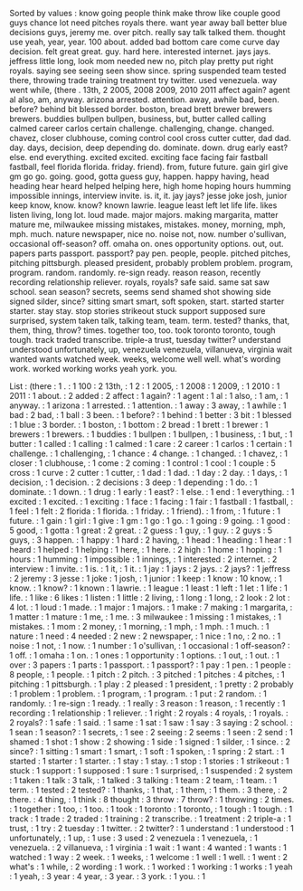 Sorted by values :
know going people think make throw like couple good guys chance lot need pitches royals there. want year away ball better blue decisions guys, jeremy me. over pitch. really say talk talked them. thought use yeah, year, year. 100 about. added bad bottom care come curve day decision. felt great great. guy. hard here. interested internet. jays jays. jeffress little long, look mom needed new no, pitch play pretty put right royals. saying see seeing seen show since. spring suspended team tested there, throwing trade training treatment try twitter. used venezuela. way went while, (there . 13th, 2 2005, 2008 2009, 2010 2011 affect again? agent al also, am, anyway. arizona arrested. attention. away, awhile bad, been. before? behind bit blessed border. boston, bread brett brewer brewers brewers. buddies bullpen bullpen, business, but, butter called calling calmed career carlos certain challenge. challenging, change. changed. chavez, closer clubhouse, coming control cool cross cutter cutter, dad dad. day. days, decision, deep depending do. dominate. down. drug early east? else. end everything. excited excited. exciting face facing fair fastball fastball, feel florida florida. friday. friend). from, future future. gain girl give gm go go. going. good, gotta guess guy, happen. happy having, head heading hear heard helped helping here, high home hoping hours humming impossible innings, interview invite. is. it, it. jay jays? jesse joke josh, junior keep know, know. know? known lawrie. league least left let life life. likes listen living, long lot. loud made. major majors. making margarita, matter mature me, milwaukee missing mistakes, mistakes. money, morning, mph, mph. much. nature newspaper, nice no. noise not, now. number o'sullivan, occasional off-season? off. omaha on. ones opportunity options. out, out. papers parts passport. passport? pay pen. people, people. pitched pitches, pitching pittsburgh. pleased president, probably problem problem. program, program. random. randomly. re-sign ready. reason reason, recently recording relationship reliever. royals, royals? safe said. same sat saw school. sean season? secrets, seems send shamed shot showing side signed silder, since? sitting smart smart, soft spoken, start. started starter starter. stay stay. stop stories strikeout stuck support supposed sure surprised, system taken talk, talking team, team. term. tested? thanks, that, them, thing, throw? times. together too, too. took toronto toronto, tough tough. track traded transcribe. triple-a trust, tuesday twitter? understand understood unfortunately, up, venezuela venezuela, villanueva, virginia wait wanted wants watched week. weeks, welcome well well. what's wording work. worked working works yeah york. you. 

List :
(there : 1
. : 1
100 : 2
13th, : 1
2 : 1
2005, : 1
2008 : 1
2009, : 1
2010 : 1
2011 : 1
about. : 2
added : 2
affect : 1
again? : 1
agent : 1
al : 1
also, : 1
am, : 1
anyway. : 1
arizona : 1
arrested. : 1
attention. : 1
away : 3
away, : 1
awhile : 1
bad : 2
bad, : 1
ball : 3
been. : 1
before? : 1
behind : 1
better : 3
bit : 1
blessed : 1
blue : 3
border. : 1
boston, : 1
bottom : 2
bread : 1
brett : 1
brewer : 1
brewers : 1
brewers. : 1
buddies : 1
bullpen : 1
bullpen, : 1
business, : 1
but, : 1
butter : 1
called : 1
calling : 1
calmed : 1
care : 2
career : 1
carlos : 1
certain : 1
challenge. : 1
challenging, : 1
chance : 4
change. : 1
changed. : 1
chavez, : 1
closer : 1
clubhouse, : 1
come : 2
coming : 1
control : 1
cool : 1
couple : 5
cross : 1
curve : 2
cutter : 1
cutter, : 1
dad : 1
dad. : 1
day : 2
day. : 1
days, : 1
decision, : 1
decision. : 2
decisions : 3
deep : 1
depending : 1
do. : 1
dominate. : 1
down. : 1
drug : 1
early : 1
east? : 1
else. : 1
end : 1
everything. : 1
excited : 1
excited. : 1
exciting : 1
face : 1
facing : 1
fair : 1
fastball : 1
fastball, : 1
feel : 1
felt : 2
florida : 1
florida. : 1
friday. : 1
friend). : 1
from, : 1
future : 1
future. : 1
gain : 1
girl : 1
give : 1
gm : 1
go : 1
go. : 1
going : 9
going. : 1
good : 5
good, : 1
gotta : 1
great : 2
great. : 2
guess : 1
guy, : 1
guy. : 2
guys : 5
guys, : 3
happen. : 1
happy : 1
hard : 2
having, : 1
head : 1
heading : 1
hear : 1
heard : 1
helped : 1
helping : 1
here, : 1
here. : 2
high : 1
home : 1
hoping : 1
hours : 1
humming : 1
impossible : 1
innings, : 1
interested : 2
internet. : 2
interview : 1
invite. : 1
is. : 1
it, : 1
it. : 1
jay : 1
jays : 2
jays. : 2
jays? : 1
jeffress : 2
jeremy : 3
jesse : 1
joke : 1
josh, : 1
junior : 1
keep : 1
know : 10
know, : 1
know. : 1
know? : 1
known : 1
lawrie. : 1
league : 1
least : 1
left : 1
let : 1
life : 1
life. : 1
like : 6
likes : 1
listen : 1
little : 2
living, : 1
long : 1
long, : 2
look : 2
lot : 4
lot. : 1
loud : 1
made. : 1
major : 1
majors. : 1
make : 7
making : 1
margarita, : 1
matter : 1
mature : 1
me, : 1
me. : 3
milwaukee : 1
missing : 1
mistakes, : 1
mistakes. : 1
mom : 2
money, : 1
morning, : 1
mph, : 1
mph. : 1
much. : 1
nature : 1
need : 4
needed : 2
new : 2
newspaper, : 1
nice : 1
no, : 2
no. : 1
noise : 1
not, : 1
now. : 1
number : 1
o'sullivan, : 1
occasional : 1
off-season? : 1
off. : 1
omaha : 1
on. : 1
ones : 1
opportunity : 1
options. : 1
out, : 1
out. : 1
over : 3
papers : 1
parts : 1
passport. : 1
passport? : 1
pay : 1
pen. : 1
people : 8
people, : 1
people. : 1
pitch : 2
pitch. : 3
pitched : 1
pitches : 4
pitches, : 1
pitching : 1
pittsburgh. : 1
play : 2
pleased : 1
president, : 1
pretty : 2
probably : 1
problem : 1
problem. : 1
program, : 1
program. : 1
put : 2
random. : 1
randomly. : 1
re-sign : 1
ready. : 1
really : 3
reason : 1
reason, : 1
recently : 1
recording : 1
relationship : 1
reliever. : 1
right : 2
royals : 4
royals, : 1
royals. : 2
royals? : 1
safe : 1
said. : 1
same : 1
sat : 1
saw : 1
say : 3
saying : 2
school. : 1
sean : 1
season? : 1
secrets, : 1
see : 2
seeing : 2
seems : 1
seen : 2
send : 1
shamed : 1
shot : 1
show : 2
showing : 1
side : 1
signed : 1
silder, : 1
since. : 2
since? : 1
sitting : 1
smart : 1
smart, : 1
soft : 1
spoken, : 1
spring : 2
start. : 1
started : 1
starter : 1
starter. : 1
stay : 1
stay. : 1
stop : 1
stories : 1
strikeout : 1
stuck : 1
support : 1
supposed : 1
sure : 1
surprised, : 1
suspended : 2
system : 1
taken : 1
talk : 3
talk, : 1
talked : 3
talking : 1
team : 2
team, : 1
team. : 1
term. : 1
tested : 2
tested? : 1
thanks, : 1
that, : 1
them, : 1
them. : 3
there, : 2
there. : 4
thing, : 1
think : 8
thought : 3
throw : 7
throw? : 1
throwing : 2
times. : 1
together : 1
too, : 1
too. : 1
took : 1
toronto : 1
toronto, : 1
tough : 1
tough. : 1
track : 1
trade : 2
traded : 1
training : 2
transcribe. : 1
treatment : 2
triple-a : 1
trust, : 1
try : 2
tuesday : 1
twitter. : 2
twitter? : 1
understand : 1
understood : 1
unfortunately, : 1
up, : 1
use : 3
used : 2
venezuela : 1
venezuela, : 1
venezuela. : 2
villanueva, : 1
virginia : 1
wait : 1
want : 4
wanted : 1
wants : 1
watched : 1
way : 2
week. : 1
weeks, : 1
welcome : 1
well : 1
well. : 1
went : 2
what's : 1
while, : 2
wording : 1
work. : 1
worked : 1
working : 1
works : 1
yeah : 1
yeah, : 3
year : 4
year, : 3
year. : 3
york. : 1
you. : 1
